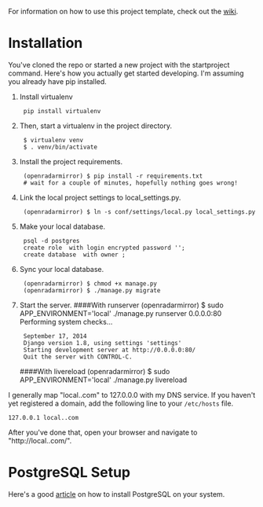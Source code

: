 For information on how to use this project template, check out the [wiki](https://github.com/lionheart/django-template/wiki/Django-1.8-Heroku).

Installation
============

You've cloned the repo or started a new project with the startproject command. Here's how you actually get started developing. I'm assuming you already have pip installed.

1. Install virtualenv

        pip install virtualenv

2. Then, start a virtualenv in the project directory.

        $ virtualenv venv
        $ . venv/bin/activate

3. Install the project requirements.

        (openradarmirror) $ pip install -r requirements.txt
        # wait for a couple of minutes, hopefully nothing goes wrong!

4. Link the local project settings to local_settings.py.

        (openradarmirror) $ ln -s conf/settings/local.py local_settings.py

5. Make your local database.

        psql -d postgres
        create role  with login encrypted password '';
        create database  with owner ;

6. Sync your local database.

        (openradarmirror) $ chmod +x manage.py
        (openradarmirror) $ ./manage.py migrate

7. Start the server.
    ####With runserver
        (openradarmirror) $ sudo APP_ENVIRONMENT='local' ./manage.py runserver 0.0.0.0:80
        Performing system checks...

        September 17, 2014
        Django version 1.8, using settings 'settings'
        Starting development server at http://0.0.0.0:80/
        Quit the server with CONTROL-C.
    ####With livereload
        (openradarmirror) $ sudo APP_ENVIRONMENT='local' ./manage.py livereload

I generally map "local..com" to 127.0.0.0 with my DNS service. If you haven't yet registered a domain, add the following line to your `/etc/hosts` file.

    127.0.0.1 local..com

After you've done that, open your browser and navigate to "http://local..com/".


PostgreSQL Setup
================

Here's a good [article](https://www.codefellows.org/blog/three-battle-tested-ways-to-install-postgresql) on how to install PostgreSQL on your system.
